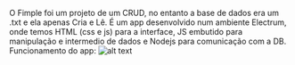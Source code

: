 O Fimple foi um projeto de um CRUD, no entanto a base de dados era um .txt e ela apenas Cria e Lê. É um app desenvolvido num ambiente Electrum, onde temos HTML (css e js) para a interface, JS embutido para manipulação e intermedio de dados e Nodejs para comunicação com a DB.
Funcionamento do app:
![alt text](https://raw.githubusercontent.com/BoladoSeis/portifolio/main/Brecha/Brave%20-%20portifolio_Brecha%20at%20main%20%C2%B7%20BoladoSeis_portifolio%20-%20Brave%20-%2020%20November%202021.gif)
